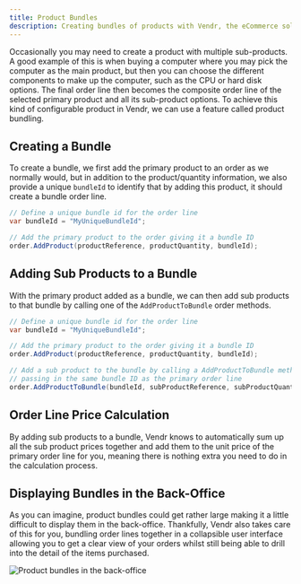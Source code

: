 ```yaml
---
title: Product Bundles
description: Creating bundles of products with Vendr, the eCommerce solution for Umbraco
---
```


Occasionally you may need to create a product with multiple sub-products. A good example of this is when buying a computer where you may pick the computer as the main product, but then you can choose the different components to make up the computer, such as the CPU or hard disk options. The final order line then becomes the composite order line of the selected primary product and all its sub-product options. To achieve this kind of configurable product in Vendr, we can use a feature called product bundling.

## Creating a Bundle

To create a bundle, we first add the primary product to an order as we normally would, but in addition to the product/quantity information, we also provide a unique `bundleId` to identify that by adding this product, it should create a bundle order line.

````csharp
// Define a unique bundle id for the order line
var bundleId = "MyUniqueBundleId";

// Add the primary product to the order giving it a bundle ID
order.AddProduct(productReference, productQuantity, bundleId);

````

## Adding Sub Products to a Bundle

With the primary product added as a bundle, we can then add sub products to that bundle by calling one of the `AddProductToBundle` order methods.


````csharp
// Define a unique bundle id for the order line
var bundleId = "MyUniqueBundleId";

// Add the primary product to the order giving it a bundle ID
order.AddProduct(productReference, productQuantity, bundleId);

// Add a sub product to the bundle by calling a AddProductToBundle method
// passing in the same bundle ID as the primary order line
order.AddProductToBundle(bundleId, subProductReference, subProductQuantity);

````

## Order Line Price Calculation

By adding sub products to a bundle, Vendr knows to automatically sum up all the sub product prices together and add them to the unit price of the primary order line for you, meaning there is nothing extra you need to do in the calculation process.

## Displaying Bundles in the Back-Office

As you can imagine, product bundles could get rather large making it a little difficult to display them in the back-office. Thankfully, Vendr also takes care of this for you, bundling order lines together in a collapsible user interface allowing you to get a clear view of your orders whilst still being able to drill into the detail of the items purchased.

![Product bundles in the back-office](/media/screenshots/back-office-bundles.png)
